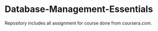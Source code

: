 # Database-Management-Essentials
Repository includes all assignment for course done from coursera.com.
